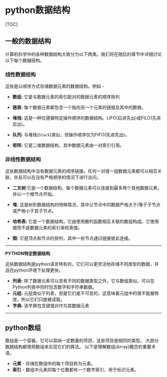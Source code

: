 # </center>python数据结构

[TOC]

## 一般的数据结构

计算机科学中的各种数据结构大致分为以下两类。我们将在随后的章节中详细讨论以下每个数据结构。



### 线性数据结构

这些是以顺序方式存储数据元素的数据结构。例如 -

- **数组:** 它是与数据元素的索引配对的数据元素的顺序排列

- **链表:** 每个数据元素都包含一个指向另一个元素的链接及其中的数据。

- **堆栈:** 这是一种仅遵循特定操作顺序的数据结构。LIFO(后进先出)或FILO(先进后出)。

- **队列:** 与堆栈(`Stack`)类似，但操作顺序仅为FIFO(先进先出)。

- **矩阵:** 它是二维数据结构，其中数据元素由一对索引引用。

    

### 非线性数据结构

这些数据结构中没有数据元素的顺序链接。任何一对或一组数据元素都可以相互关联，并且可以在没有严格顺序的情况下进行访问。

- **二叉树**:它是一个数据结构，每个数据元素可以连接到最多两个其他数据元素，并以一个根节点开始。

- **堆:** 这是树形数据结构的特殊情况，其中父节点中的数据严格大于/等于子节点或严格小于其子节点。

- **哈希表:** 它是一个数据结构，它由使用散列函数相互关联的数组构成。它使用键而不是数据元素的索引来检索值。

- **图:** 它是顶点和节点的排列，其中一些节点通过链接彼此连接。

-------------
**PYTHON特定数据结构**

这些数据结构是python语言特有的，它们可以更灵活地存储不同类型的数据，并且在python环境下处理更快。
- **列表:** 除了数据元素可以具有不同的数据类型之外，它与数组类似。可以在Python列表中同时包含数字和字符串数据。
- **元组:** 元组类似于列表，但是它们是不可变的，这意味着元组中的值不能被修改，所以它们只能被读取。
- **字典:** 该字典包含键值对作为其数据元素

---

## python数组

数组是一个容器，它可以容纳一定数量的项目，这些项目是相同的类型。 大部分数据结构都使用数组来实现它们的算法。 以下是理解数组(Array)概念的重要术语。

- **元素** - 存储在数组中的每个项目称为元素。
- **索引** - 数组中元素的每个位置都有一个数字索引，用于标识元素。







































































